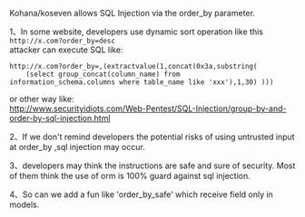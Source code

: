 Kohana/koseven allows SQL Injection via the order_by parameter. 
   
   
1、In some website, developers use dynamic sort operation like this   
`http://x.com?order_by=desc`    
attacker can execute SQL like:   
```
http://x.com?order_by=,(extractvalue(1,concat(0x3a,substring(
    (select group_concat(column_name) from
information_schema.columns where table_name like 'xxx'),1,30) )))
```
or other way like:   
http://www.securityidiots.com/Web-Pentest/SQL-Injection/group-by-and-order-by-sql-injection.html  
    
2、If we don't remind developers the potential risks of using untrusted input at order_by ,sql injection may occur.   
        
3、developers may think the instructions are safe and sure of security. Most of them think the use of orm is 100% guard against sql injection.   
   
4、So can we add a fun like 'order_by_safe' which receive field only in models.   